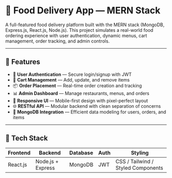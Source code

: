 # 🍔 Food Delivery App — MERN Stack

A full-featured food delivery platform built with the MERN stack (MongoDB, Express.js, React.js, Node.js). This project simulates a real-world food ordering experience with user authentication, dynamic menus, cart management, order tracking, and admin controls.

---

## 🚀 Features

- 🔐 **User Authentication** — Secure login/signup with JWT
- 🛒 **Cart Management** — Add, update, and remove items
- 📦 **Order Placement** — Real-time order creation and tracking
- 📊 **Admin Dashboard** — Manage restaurants, menus, and orders
- 🧾 **Responsive UI** — Mobile-first design with pixel-perfect layout
- 🌐 **RESTful API** — Modular backend with clean separation of concerns
- 🧠 **MongoDB Integration** — Efficient data modeling for users, orders, and items

---

## 🧱 Tech Stack

| Frontend        | Backend         | Database   | Auth      | Styling     |
|-----------------|-----------------|------------|-----------|-------------|
| React.js        | Node.js + Express | MongoDB    | JWT       | CSS / Tailwind / Styled Components |

